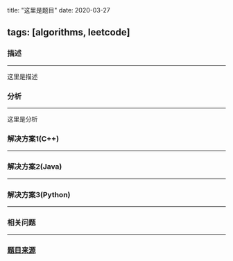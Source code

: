 title: "这里是题目"
date: 2020-03-27 

tags: [algorithms, leetcode]
---

### 描述
---
这里是描述
<!--more-->

### 分析
---
这里是分析

### 解决方案1(C++)
---
### 解决方案2(Java)
---
### 解决方案3(Python)
---

### 相关问题
---

### [题目来源]([https://github.com/labuladong/fucking-algorithm/blob/master/%E6%95%B0%E6%8D%AE%E7%BB%93%E6%9E%84%E7%B3%BB%E5%88%97/%E5%AE%9E%E7%8E%B0%E8%AE%A1%E7%AE%97%E5%99%A8.md](https://github.com/labuladong/fucking-algorithm/blob/master/数据结构系列/实现计算器.md))

